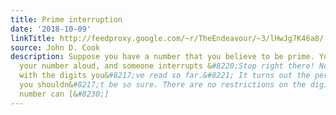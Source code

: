 ```yaml
---
title: Prime interruption
date: '2018-10-09'
linkTitle: http://feedproxy.google.com/~r/TheEndeavour/~3/lHwJg7K46a8/
source: John D. Cook
description: Suppose you have a number that you believe to be prime. You start reading
  your number aloud, and someone interrupts &#8220;Stop right there! No prime starts
  with the digits you&#8217;ve read so far.&#8221; It turns out the person interrupting
  you shouldn&#8217;t be so sure. There are no restrictions on the digits a prime
  number can [&#8230;]
---
```

